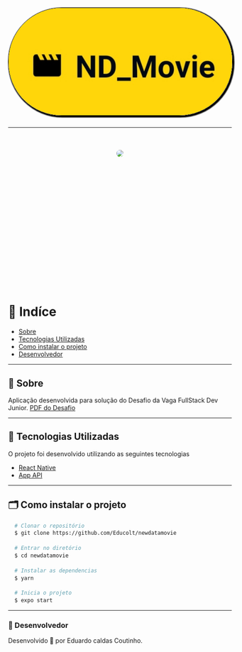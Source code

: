 <h1 align="center" style="color: black;">
    <img src="./assets/logo.jpg" style="border-radius: 120px; border: 1px solid #000;
    box-shadow: 2px 2px 2px 2px " />
</h1>

---

<h1 align="center" style="height: 320px">
  <img src="./assets/app.gif" style="border-radius: 8px"/>
</h1>


# 📍 Indíce

- [Sobre](#🔖-sobre)
- [Tecnologias Utilizadas](#🚀-tecnologias-utilizadas)
- [Como instalar o projeto](#🗂-como-instalar-o-projeto)
- [Desenvolvedor](#🧔-Desenvolvedor)

---

## 🔖 Sobre

Aplicação desenvolvida para solução do Desafio da Vaga FullStack Dev Junior. [PDF do Desafio](https://drive.google.com/file/d/1gPqiuzkTp8DGDyZj49rfwkcAgI5whYgw/view?usp=sharing)

---

## 🚀 Tecnologias Utilizadas

O projeto foi desenvolvido utilizando as seguintes tecnologias

- [React Native](https://reactnative.dev/)
- [App API](https://github.com/Educolt/newdatamovieapi)

---

## 🗂 Como instalar o projeto

```bash
  # Clonar o repositório
  $ git clone https://github.com/Educolt/newdatamovie

  # Entrar no diretório
  $ cd newdatamovie

  # Instalar as dependencias
  $ yarn

  # Inicia o projeto
  $ expo start

```

---

### 🧔 Desenvolvedor
Desenvolvido 💜 por Eduardo caldas Coutinho.